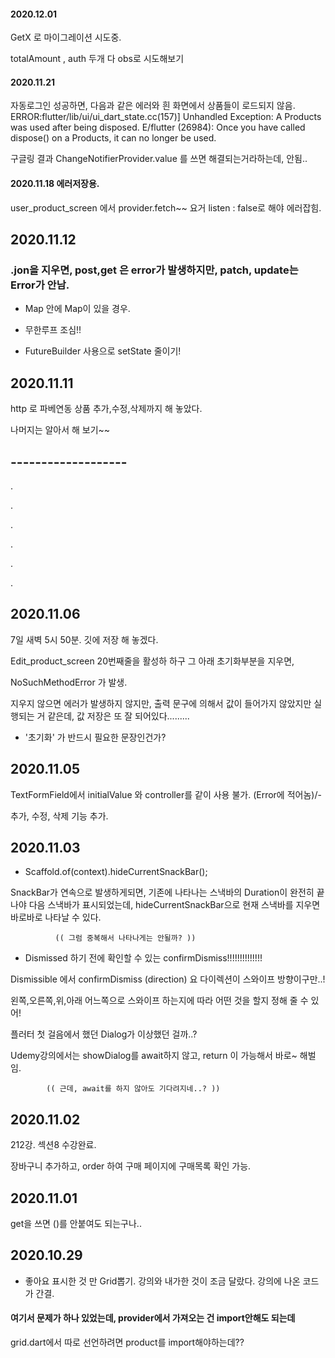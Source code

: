 #### 2020.12.01
GetX 로 마이그레이션 시도중.

totalAmount , auth  두개 다 obs로 시도해보기


#### 2020.11.21
자동로그인 성공하면, 다음과 같은 에러와 흰 화면에서 상품들이 로드되지 않음.
ERROR:flutter/lib/ui/ui_dart_state.cc(157)] Unhandled Exception: A Products was used after being disposed.
E/flutter (26984): Once you have called dispose() on a Products, it can no longer be used.

구글링 결과 ChangeNotifierProvider.value 를 쓰면 해결되는거라하는데, 안됨..

#### 2020.11.18 에러저장용.
user_product_screen 에서 provider.fetch~~ 요거 listen : false로 해야 에러잡힘.


## 2020.11.12

### .jon을 지우면, post,get 은 error가 발생하지만, **patch, update는 Error가 안남.**

- Map 안에 Map이 있을 경우.

- 무한루프 조심!!

- FutureBuilder 사용으로 setState 줄이기!

## 2020.11.11
http 로 파베연동 상품 추가,수정,삭제까지 해 놓았다.

나머지는 알아서 해 보기~~



## -------------------
.

.

.

.

.

.

## 2020.11.06
7일 새벽 5시 50분. 깃에 저장 해 놓겠다.

Edit_product_screen 20번째줄을 활성하 하구 그 아래 초기화부분을 지우면,

NoSuchMethodError 가 발생.

지우지 않으면 에러가 발생하지 않지만, 출력 문구에 의해서
값이 들어가지 않았지만 실행되는 거 같은데, 값 저장은 또 잘 되어있다.........
- '초기화' 가 반드시 필요한 문장인건가?

## 2020.11.05
TextFormField에서 initialValue 와 controller를 같이 사용 불가. (Error에 적어놈)/-

추가, 수정, 삭제 기능 추가.


## 2020.11.03
- Scaffold.of(context).hideCurrentSnackBar();

SnackBar가 연속으로 발생하게되면, 기존에 나타나는 스낵바의 Duration이 완전히 끝나야 다음 스낵바가 표시되었는데,
hideCurrentSnackBar으로 현재 스낵바를 지우면 바로바로 나타날 수 있다.

              (( 그럼 중복해서 나타나게는 안될까? ))

- Dismissed 하기 전에 확인할 수 있는 confirmDismiss!!!!!!!!!!!!!!

Dismissible 에서 confirmDismiss (direction) 요 다이렉션이 스와이프 방향이구만..!

왼쪽,오른쪽,위,아래 어느쪽으로 스와이프 하는지에 따라 어떤 것을 할지 정해 줄 수 있어!

플러터 첫 걸음에서 했던 Dialog가 이상했던 걸까..?

Udemy강의에서는 showDialog를 await하지 않고,
return 이 가능해서 바로~ 해벌임.

            (( 근데, await를 하지 않아도 기다려지네..? ))


## 2020.11.02
212강. 섹션8 수강완료.

장바구니 추가하고, order 하여 구매 페이지에 구매목록 확인 가능.

## 2020.11.01
get을 쓰면 ()를 안붙여도 되는구나..

## 2020.10.29
- 좋아요 표시한 것 만 Grid뽑기.
강의와 내가한 것이 조금 달랐다.
강의에 나온 코드가 간결.

#### 여기서 문제가 하나 있었는데, provider에서 가져오는 건 import안해도 되는데
grid.dart에서 따로 선언하려면 product를 import해야하는데??
